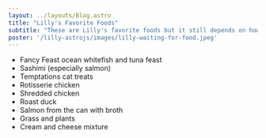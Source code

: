 ```yaml
---
layout: ../layouts/Blog.astro
title: "Lilly's Favorite Foods"
subtitle: "These are Lilly's favorite foods but it still depends on how she feels."
poster: '/lilly-astrojs/images/lilly-waiting-for-food.jpeg'
---
```


- Fancy Feast ocean whitefish and tuna feast
- Sashimi (especially salmon)
- Temptations cat treats
- Rotisserie chicken
- Shredded chicken
- Roast duck
- Salmon from the can with broth
- Grass and plants
- Cream and cheese mixture
